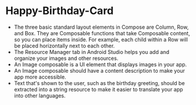 # Happy-Birthday-Card

- The three basic standard layout elements in Compose are Column, Row, and Box. They are Composable functions that take Composable content, so you can place items inside. For example, each child within a Row will be placed horizontally next to each other.
- The Resource Manager tab in Android Studio helps you add and organize your images and other resources.
- An Image composable is a UI element that displays images in your app.
- An Image composable should have a content description to make your app more accessible.
- Text that's shown to the user, such as the birthday greeting, should be extracted into a string resource to make it easier to translate your app into other languages.
